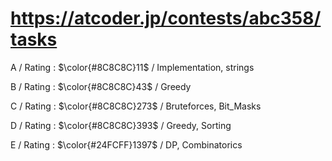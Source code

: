 # https://atcoder.jp/contests/abc358/tasks

A / Rating : $\color{#8C8C8C}11$ / Implementation, strings

B / Rating : $\color{#8C8C8C}43$ / Greedy

C / Rating : $\color{#8C8C8C}273$ / Bruteforces, Bit_Masks

D / Rating : $\color{#8C8C8C}393$ / Greedy, Sorting

E / Rating : $\color{#24FCFF}1397$ / DP, Combinatorics
